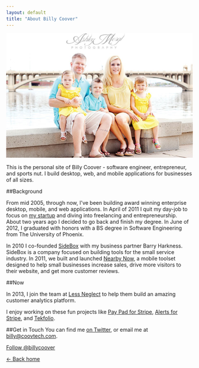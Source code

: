 ```yaml
---
layout: default
title: "About Billy Coover"
---
```


![Billy Coov and one of his three humans](/img/billy.png)

This is the personal site of Billy Coover - software engineer, entrepreneur, and sports nut. I build desktop, web, and mobile applications for businesses of all sizes.

##Background

From mid 2005, through now, I've been building award winning enterprise desktop, mobile, and web applications. In April of 2011 I quit my day-job to focus on [my startup](http://www.sidebox.com) and diving into freelancing and entrepreneurship. About two years ago I decided to go back and finish my degree. In June of 2012, I graduated with honors with a BS degree in Software Engineering from The University of Phoenix.

In 2010 I co-founded [SideBox](http://www.sidebox.com) with my business partner Barry Harkness. SideBox is a company focused on building tools for the small service industry. In 2011, we built and launched [Nearby Now](http://servicepros.nreabynow.co), a mobile toolset designed to help small businesses increase sales, drive more visitors to their website, and get more customer reviews.

##Now

In 2013, I join the team at [Less Neglect](http://www.lessneglect) to help them build an amazing customer analytics platform.

I enjoy working on these fun projects like [Pay Pad for Stripe](https://www.pay-pad.com), [Alerts for Stripe](https://www.pay-pad.com/alerts), and [Tekfolio](http://www.tekfolio.me).

##Get in Touch
You can find me [on Twitter](http://twitter.com/billycoover), or email me at [billy@coovtech.com](mailto:billy@coovtech.com).

<a href="https://twitter.com/billycoover" class="twitter-follow-button" data-show-count="true" data-size="large">Follow @billycoover</a>
<script>!function(d,s,id){var js,fjs=d.getElementsByTagName(s)[0];if(!d.getElementById(id)){js=d.createElement(s);js.id=id;js.src="//platform.twitter.com/widgets.js";fjs.parentNode.insertBefore(js,fjs);}}(document,"script","twitter-wjs");</script>

[← Back home](http://coovtech.com)

